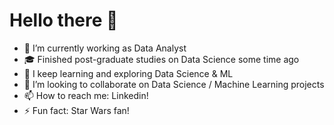 # Hello there 👋



- 🔭 I’m currently working as Data Analyst
- 🎓 Finished post-graduate studies on Data Science some time ago
- 🌱 I keep learning and exploring Data Science & ML 
- 👯 I’m looking to collaborate on Data Science / Machine Learning projects
- 📫 How to reach me: Linkedin!
- ⚡ Fun fact: Star Wars fan!

